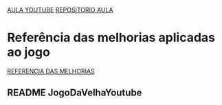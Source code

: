 

[AULA YOUTUBE](https://youtu.be/0EiX9c4vzRs)
[REPOSITORIO AULA](https://github.com/felipemotarocha/jogo-da-velha-dicasparadevs)

# Referência das melhorias aplicadas ao jogo
[REFERENCIA DAS MELHORIAS](https://gist.github.com/rpkraemer/1152320)

## README JogoDaVelhaYoutube
